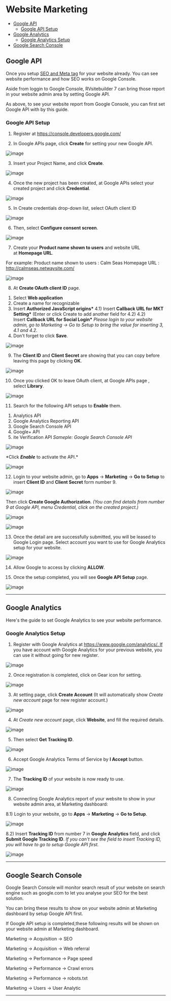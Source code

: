 # Website Marketing

-   [Google API](#google-api)
    -   [Google API Setup](#google-api-setup)
-   [Google Analytics](#google-analytics)
    -   [Google Analytics Setup](#google-analytics-setup)
-   [Google Search Console](#google-search-console)

## Google API

Once you setup [SEO and Meta tag](https://github.com/rvsitebuilder/user-docs/blob/7.1/en/easy-website-seo.md) for your website already. You can see website performance and how SEO works on Google Console.

Aside from loggin to Google Console, RVsitebuilder 7 can bring those report in your website admin area by setting Google API.

As above, to see your website report from Google Console, you can first set Google API with by this guide.

### Google API Setup

1. Register at https://console.developers.google.com/

2. In Google APIs page, click **Create** for setting your new Google API.

![image](images/mkt4.png)

3. Insert your Project Name, and click **Create**.

![image](images/step3.png)

4. Once the new project has been created, at Google APIs select your created project and click **Credential**.

![image](images/step4.png)

5. In Create credentials drop-down list, select OAuth client ID

![image](images/6.png)

6. Then, select **Configure consent screen**.

![image](images/mkt9.png)

7. Create your **Product name shown to users** and website URL at **Homepage URL**.

For example: Product name shown to users : Calm Seas
Homepage URL : http://calmseas.netwaysite.com/

![image](images/step7.png)

8. At **Create OAuth client ID** page.

1) Select **Web application**
2) Create a name for recognizable
3) Insert **Authorized JavaScript origins\***
   4.1) Insert **Callback URL for MKT Setting\*** (Enter or click Create to add another field for 4.2)
   4.2) Insert **Callback URL for Social Login\***
   _Please login to your website admin, go to Marketing -> Go to Setup to bring the value for inserting 3, 4.1 and 4.2._
4) Don't forget to click **Save**.

![image](images/step8.png)

9. The **Client ID** and **Client Secret** are showing that you can copy before leaving this page by clicking **OK**.

![image](images/mkt12.png)

10. Once you clicked OK to leave OAuth client, at Google APIs page , select **Library**.

![image](images/mkt13.png)

11. Search for the following API setups to **Enable** them.

1) Analytics API
2) Google Analytics Reporting API
3) Google Search Console API
4) Google+ API
5) ite Verification API
   _Sameple: Google Search Console API_

![image](images/step11.png)

\*Click **_Enable_** to activate the API.\*

![image](images/step11.2.png)

12. Login to your website admin, go to **Apps** -> **Marketing** -> **Go to Setup** to insert **Client ID** and **Client Secret** form number 9.

![image](images/webmkt1.png)

Then click **Create Google Authorization**.
_(You can find details from number 9 at Google API, menu Credential, click on the created project.)_

![image](images/step12.1.png)

![image](images/step12.2.png)

13. Once the detail are are successfully submitted, you will be leased to Google Login page.
    Select account you want to use for Google Analytics setup for your website.

![image](images/18.png)

14. Allow Google to access by clicking **ALLOW**.

15. Once the setup completed, you will see **Google API Setup** page.

![image](images/20.png)

-------------------------------------------------------------------------

## Google Analytics

Here's the guide to set Google Analytics to see your website performance.

### Google Analytics Setup

1. Register with Google Analytics at https://www.google.com/analytics/. If you have account with Google Analytics for your previous website, you can use it without going for new register.

![image](images/mkt21.png)

2. Once registration is completed, click on Gear icon for setting.

![image](images/mkt22.png)

3. At setting page, click **Create Account** (It will automatically show _Create new account_ page for new register account.)

![image](images/Ana3.png)

4. At _Create new account_ page, click **Website**, and fill the required details.

![image](images/mkt24.png)

5. Then select **Get Tracking ID**.

![image](images/mkt25.png)

6. Accept Google Analytics Terms of Service by **I Accept** button.

![image](images/mkt26.png)

7. The **Tracking ID** of your website is now ready to use.

![image](images/mkt27.png)

8. Connecting Google Analytics report of your website to show in your website admin area, at Marketing dashboard:

8.1) Login to your website, go to **Apps** -> **Marketing** -> **Go to Setup**.

![image](images/webmkt1.png)

8.2) Insert **Tracking ID** from number 7 in **Google Analytics** field, and click **Submit Google Tracking ID**.
_If you can't see the field to insert Tracking ID, you will have to go to setup Google API first._

![image](images/Ana8.png)

-------------------------------------------------------------------------

## Google Search Console

Google Search Console will monitor search result of your website on search engine such as google.com to let you analyse your SEO for the best solution.

You can bring these results to show on your website admin at Marketing dashboard by setup Google API first.

If Google API setup is completed,these following results will be shown on your website admin at Marketing dashboard.

Marketing -> Acquisition -> SEO

Marketing -> Acquisition -> Web referral

Marketing -> Performance -> Page speed

Marketing -> Performance -> Crawl errors

Marketing -> Performance -> robots.txt

Marketing -> Users -> User Analytic

-------------------------------------------------------------------------
